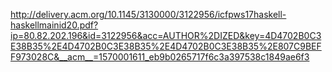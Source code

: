 
http://delivery.acm.org/10.1145/3130000/3122956/icfpws17haskell-haskellmainid20.pdf?ip=80.82.202.196&id=3122956&acc=AUTHOR%2DIZED&key=4D4702B0C3E38B35%2E4D4702B0C3E38B35%2E4D4702B0C3E38B35%2E807C9BEFF973028C&__acm__=1570001611_eb9b0265717f6c3a397538c1849ae6f3
